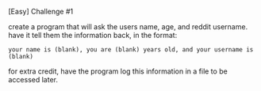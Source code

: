 [Easy] Challenge #1

create a program that will ask the users name, age, and reddit username. have it tell them the information back, in the format:

```
your name is (blank), you are (blank) years old, and your username is (blank)
```

for extra credit, have the program log this information in a file to be accessed later.